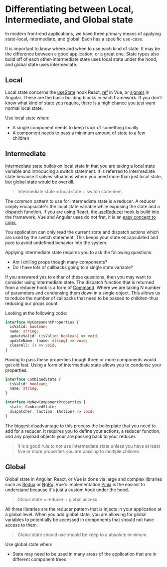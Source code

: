 # Differentiating between Local, Intermediate, and Global state

In modern front-end applications, we have three primary means of applying state-local, intermediate, and global. Each has a specific use-case.

It is important to know where and when to use each kind of state. It may be the difference between a good application, or a great one. State types also build off of each other-intermediate state uses local state under the hood, and global state uses intermediate.

## Local

Local state concerns the [useState](https://react.dev/reference/react/useState) hook React, [ref](https://vuejs.org/api/reactivity-core.html#ref) in Vue, or [signals](https://angular.io/guide/signals) in Angular. These are the basic building blocks in each framework. If you don't know what kind of state you require, there is a high chance you just want normal local state.

Use local state when:

- A single component needs to keep track of something locally
- A component needs to pass a minimum amount of state to a few children

## Intermediate

Intermediate state builds on local state in that you are taking a local state variable and introducing a switch statement. It is referred to intermediate state because it solves situations where you need more than just local state, but global state would be overkill.

> Intermediate state = local state + switch statement.

The common pattern to use for intermediate state is a reducer. A reducer simply encapsulate's the local state variable while exposing the state and a dispatch function. If you are using React, the [useReducer](https://react.dev/reference/react/useReducer) hook is build into the framework. Vue and Angular uses do not fret, it is an [easy concept to copy.](https://michaelbradvica.com/mimicking-use-reducer-in-vue-and-angular)

You application can only read the current state and dispatch actions which are used by the switch statement. This keeps your state encapsulated and pure to avoid undefined behavior into the system.

Applying intermediate state requires you to ask the following questions:

- Am I drilling props though many components?
- Do I have lots of callbacks going to a single state variable?

If you answered yes to either of these questions, then you may want to consider using intermediate state. The dispatch function that is returned from a reducer hook is a form of [Command](https://en.wikipedia.org/wiki/Command_pattern). Where we are taking N number of parameters and condensing them down in a single object. This allows us to reduce the number of callbacks that need to be passed to children-thus reducing our props count.

Looking at the following code:

```typescript
interface MyComponentProperties {
  isValid: boolean;
  name: string;
  updateValid: (isValid: boolean) => void;
  updateName: (name: string) => void;
  clearAll: () => void;
}
```

Having to pass these properties though three or more components would get old fast. Using a form of intermediate state allows you to condense your properties.

```typescript
interface CombinedState {
  isValid: boolean;
  name: string;
}

interface MyNewComponentProperties {
  state: CombinedState;
  dispatcher: (action: IAction) => void;
}
```

The biggest disadvantage to this process the boilerplate that you need to add for a reducer. It requires you to define your actions, a reducer function, and any payload objects your are passing back to your reducer.

> It is a good rule to not use intermediate state unless you have at least five or more properties you are passing to multiple children.

## Global

Global state in Angular, React, or Vue is done via large and complex libraries such as [Redux](https://redux.js.org/) or [NgRx](https://ngrx.io/). Vue's implementation [Pinia](https://pinia.vuejs.org/) is the easiest to understand because it's just a custom hook under the hood.

> Global state = reducer + global access

All three libraries are the reducer pattern that is injects in your application at a global level. When you add global state, you are allowing for global variables to potentially be accessed in components that should not have access to them.

> Global state should use should be keep to a absolute minimum.

Use global state when:

- State may need to be used in many areas of the application that are in different component trees
